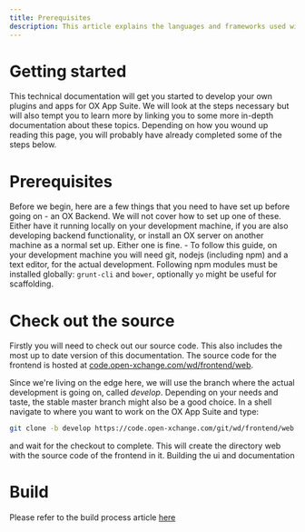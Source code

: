 ```yaml
---
title: Prerequisites
description: This article explains the languages and frameworks used within the OX App Suite frontend
---
```


# Getting started

This technical documentation will get you started to develop your own plugins and apps for OX App Suite.
We will look at the steps necessary but will also tempt you to learn more by linking you to some more in-depth documentation about these topics.
Depending on how you wound up reading this page, you will probably have already completed some of the steps below.

# Prerequisites

Before we begin, here are a few things that you need to have set up before going on - an OX Backend.
We will not cover how to set up one of these.
Either have it running locally on your development machine, if you are also developing backend functionality, or install an OX server on another machine as a normal set up.
Either one is fine. - To follow this guide, on your development machine you will need git, nodejs (including npm) and a text editor, for the actual development.
Following npm modules must be installed globally: `grunt-cli` and `bower`, optionally `yo` might be useful for scaffolding.

# Check out the source

Firstly you will need to check out our source code.
This also includes the most up to date version of this documentation. The source code for the frontend is hosted at [code.open-xchange.com/wd/frontend/web](code.open-xchange.com/wd/frontend/web).

Since we're living on the edge here, we will use the branch where the actual development is going on, called _develop_.
Depending on your needs and taste, the stable master branch might also be a good choice.
In a shell navigate to where you want to work on the OX App Suite and type:

```bash
git clone -b develop https://code.open-xchange.com/git/wd/frontend/web
```

and wait for the checkout to complete.
This will create the directory web with the source code of the frontend in it. Building the ui and documentation

# Build

Please refer to the build process article [here](/ui/00-getting-started/04_build-process.html)
